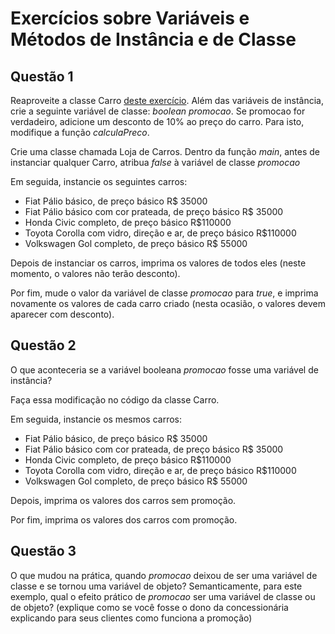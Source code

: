 # Exercícios sobre Variáveis e Métodos de Instância e de Classe

## Questão 1

Reaproveite a classe Carro [deste exercício](ClassesEObjetos.md).
Além das variáveis de instância, crie a seguinte variável de classe: *boolean promocao*.
Se promocao for verdadeiro, adicione um desconto de 10% ao preço do carro.
Para isto, modifique a função *calculaPreco*.

Crie uma classe chamada Loja de Carros. 
Dentro da função *main*, antes de instanciar qualquer Carro, atribua *false* à variável de classe  *promocao*

Em seguida, instancie os seguintes carros:
 - Fiat Pálio básico, de preço básico R$ 35000
 - Fiat Pálio básico com cor prateada, de preço básico R$ 35000
 - Honda Civic completo, de preço básico R$110000
 - Toyota Corolla com vidro, direção e ar, de preço básico R$110000
 - Volkswagen Gol completo, de preço básico R$ 55000 

Depois de instanciar os carros, imprima os valores de todos eles (neste momento, o valores não terão desconto).

Por fim, mude o valor da variável de classe *promocao* para *true*, e imprima novamente os valores de cada carro criado (nesta ocasião, o valores devem aparecer com desconto).

## Questão 2

O que aconteceria se a variável booleana *promocao* fosse uma variável de instância?

Faça essa modificação no código da classe Carro.

Em seguida, instancie os mesmos carros:
 - Fiat Pálio básico, de preço básico R$ 35000
 - Fiat Pálio básico com cor prateada, de preço básico R$ 35000
 - Honda Civic completo, de preço básico R$110000
 - Toyota Corolla com vidro, direção e ar, de preço básico R$110000
 - Volkswagen Gol completo, de preço básico R$ 55000
 
Depois, imprima os valores dos carros sem promoção.

Por fim, imprima os valores dos carros com promoção.

## Questão 3

O que mudou na prática, quando *promocao* deixou de ser uma variável de classe e se tornou uma variável de objeto?
Semanticamente, para este exemplo, qual o efeito prático de *promocao* ser uma variável de classe ou de objeto? 
(explique como se você fosse o dono da concessionária explicando para seus clientes como funciona a promoção)
